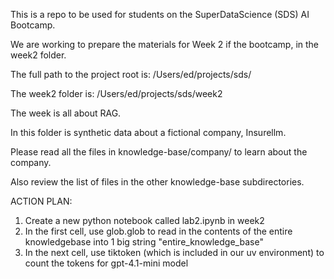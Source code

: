 This is a repo to be used for students on the SuperDataScience (SDS) AI Bootcamp.

We are working to prepare the materials for Week 2 if the bootcamp, in the week2 folder.

The full path to the project root is:
/Users/ed/projects/sds/

The week2 folder is:
/Users/ed/projects/sds/week2

The week is all about RAG.

In this folder is synthetic data about a fictional company, Insurellm.

Please read all the files in knowledge-base/company/ to learn about the company.

Also review the list of files in the other knowledge-base subdirectories.

ACTION PLAN:

1. Create a new python notebook called lab2.ipynb in week2
2. In the first cell, use glob.glob to read in the contents of the entire knowledgebase into 1 big string "entire_knowledge_base"
3. In the next cell, use tiktoken (which is included in our uv environment) to count the tokens for gpt-4.1-mini model





